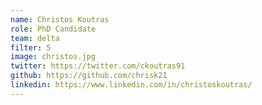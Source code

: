 ```yaml
---
name: Christos Koutras
role: PhD Candidate
team: delta
filter: 5
image: christos.jpg
twitter: https://twitter.com/ckoutras91
github: https://github.com/chrisk21
linkedin: https://www.linkedin.com/in/christoskoutras/
---
```

